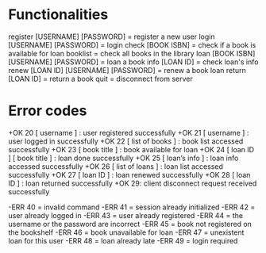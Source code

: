 # Functionalities

register [USERNAME] [PASSWORD] = register a new user
login [USERNAME] [PASSWORD] = login
check [BOOK ISBN] = check if a book is available for loan
booklist = check all books in the library
loan [BOOK ISBN] [USERNAME] [PASSWORD] = loan a book
info [LOAN ID] = check loan's info
renew [LOAN ID] [USERNAME] [PASSWORD] = renew a book loan
return [LOAN ID] = return a book
quit = disconnect from server
# Error codes
+OK 20 [ username ] : user registered successfully
+OK 21 [ username ] : user logged in successfully 
+OK 22 [ list of books ] : book list accessed successfully 
+OK 23 [ book title ] : book available for loan 
+OK 24 [ loan ID ] [ book title ] : loan done successfully 
+OK 25 [ loan’s info ] : loan info accessed successfully 
+OK 26 [ list of loans ] : loan list accessed successfully
+OK 27 [ loan ID ] : loan renewed successfully
+OK 28 [ loan ID ] : loan returned successfully
+OK 29: client disconnect request received successfully

-ERR 40 = invalid command
-ERR 41 = session already initialized
-ERR 42 = user already logged in
-ERR 43 = user already registered
-ERR 44 = the username or the password are incorrect
-ERR 45 = book not registered on the bookshelf
-ERR 46 = book unavailable for loan
-ERR 47 = unexistent loan for this user
-ERR 48 = loan already late
-ERR 49 = login required


